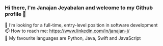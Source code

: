 ### Hi there, I'm Janajan Jeyabalan and welcome to my Github profile 👋

💼 I’m looking for a full-time, entry-level position in software development <br>
📫 How to reach me: https://www.linkedin.com/in/janajan-j/ <br>
👑 My favourite languages are Python, Java, Swift and JavaScript <br>


